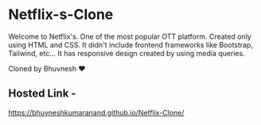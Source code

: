 # Netflix-s-Clone

Welcome to Netflix's. One of the most popular OTT platform. Created only using HTML and CSS. It didn't include frontend frameworks like Bootstrap, Tailwind, etc...  It has responsive design created by using media queries.

Cloned by Bhuvnesh ♥ 

## Hosted Link -

https://bhuvneshkumaranand.github.io/Netflix-Clone/